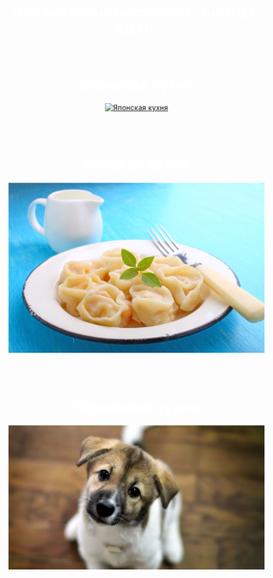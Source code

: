 
<HTML>

<HEAD>

<meta charset="utf-8">

</HEAD>

<BODY>

 <title>БИЗНЕС МЕН</title>

<script type="text/javascript">
 
</script>

<h1 align="center"> Онлайн меню ресторана "БИЗНЕС МЕН"</h1>

<br>



<h1 align="center"> Японская кухня</h1>

<a href="susi.html"><p align="center"><img src="susi.jpg" alt="Японская кухня"></p></a>

<br><br>



<h1 align="center"> Русская кухня</h1>

<a href="pelmetosi.html"><p align="center"><img src="pelmetosi.jpg" alt="Русская кухня"></p></a>

<br><br>



<h1 align="center">Корейская кухня</h1>

<a href="sobaka.html"><p align="center"><img src="sobaka.jpg" alt="Корейская кухня"></p></a>



<br><br>

<body background="qwe.jpg">

<body text="WHITE">

</BODY>	
